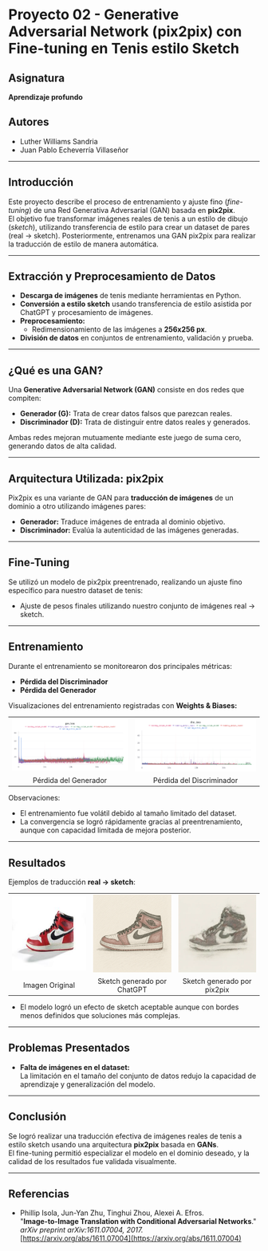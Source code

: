 # Proyecto 02 - Generative Adversarial Network (pix2pix) con Fine-tuning en Tenis estilo Sketch

## Asignatura
**Aprendizaje profundo**

## Autores
- Luther Williams Sandria
- Juan Pablo Echeverría Villaseñor

---

## Introducción

Este proyecto describe el proceso de entrenamiento y ajuste fino (*fine-tuning*) de una Red Generativa Adversarial (GAN) basada en **pix2pix**.  
El objetivo fue transformar imágenes reales de tenis a un estilo de dibujo (*sketch*), utilizando transferencia de estilo para crear un dataset de pares (real → sketch). Posteriormente, entrenamos una GAN pix2pix para realizar la traducción de estilo de manera automática.

---

## Extracción y Preprocesamiento de Datos

- **Descarga de imágenes** de tenis mediante herramientas en Python.
- **Conversión a estilo sketch** usando transferencia de estilo asistida por ChatGPT y procesamiento de imágenes.
- **Preprocesamiento:**
  - Redimensionamiento de las imágenes a **256x256 px**.
- **División de datos** en conjuntos de entrenamiento, validación y prueba.

---

## ¿Qué es una GAN?

Una **Generative Adversarial Network (GAN)** consiste en dos redes que compiten:

- **Generador (G):** Trata de crear datos falsos que parezcan reales.
- **Discriminador (D):** Trata de distinguir entre datos reales y generados.

Ambas redes mejoran mutuamente mediante este juego de suma cero, generando datos de alta calidad.

---

## Arquitectura Utilizada: pix2pix

Pix2pix es una variante de GAN para **traducción de imágenes** de un dominio a otro utilizando imágenes pares:

- **Generador:** Traduce imágenes de entrada al dominio objetivo.
- **Discriminador:** Evalúa la autenticidad de las imágenes generadas.

---

## Fine-Tuning

Se utilizó un modelo de pix2pix preentrenado, realizando un ajuste fino específico para nuestro dataset de tenis:

- Ajuste de pesos finales utilizando nuestro conjunto de imágenes real → sketch.

---

## Entrenamiento

Durante el entrenamiento se monitorearon dos principales métricas:

- **Pérdida del Discriminador**
- **Pérdida del Generador**

Visualizaciones del entrenamiento registradas con **Weights & Biases:**

<table>
<tr>
<td><img src="training/gen_loss.png" width="400"/></td>
<td><img src="training/disc_loss.png" width="400"/></td>
</tr>
<tr>
<td align="center">Pérdida del Generador</td>
<td align="center">Pérdida del Discriminador</td>
</tr>
</table>

Observaciones:
- El entrenamiento fue volátil debido al tamaño limitado del dataset.
- La convergencia se logró rápidamente gracias al preentrenamiento, aunque con capacidad limitada de mejora posterior.

---

## Resultados

Ejemplos de traducción **real → sketch**:

<table>
<tr>
<td><img src="gan/original.jpg" width="300"/></td>
<td><img src="gan/chatgpt_sketch.png" width="300"/></td>
<td><img src="gan/sketch.jpg" width="300"/></td>
</tr>
<tr>
<td align="center">Imagen Original</td>
<td align="center">Sketch generado por ChatGPT</td>
<td align="center">Sketch generado por pix2pix</td>
</tr>
</table>

- El modelo logró un efecto de sketch aceptable aunque con bordes menos definidos que soluciones más complejas.

---

## Problemas Presentados

- **Falta de imágenes en el dataset:**  
  La limitación en el tamaño del conjunto de datos redujo la capacidad de aprendizaje y generalización del modelo.

---

## Conclusión

Se logró realizar una traducción efectiva de imágenes reales de tenis a estilo sketch usando una arquitectura **pix2pix** basada en **GANs**.  
El fine-tuning permitió especializar el modelo en el dominio deseado, y la calidad de los resultados fue validada visualmente.

---

## Referencias

- Phillip Isola, Jun-Yan Zhu, Tinghui Zhou, Alexei A. Efros.  
  "**Image-to-Image Translation with Conditional Adversarial Networks**."  
  *arXiv preprint arXiv:1611.07004, 2017.*  
  [https://arxiv.org/abs/1611.07004](https://arxiv.org/abs/1611.07004)
